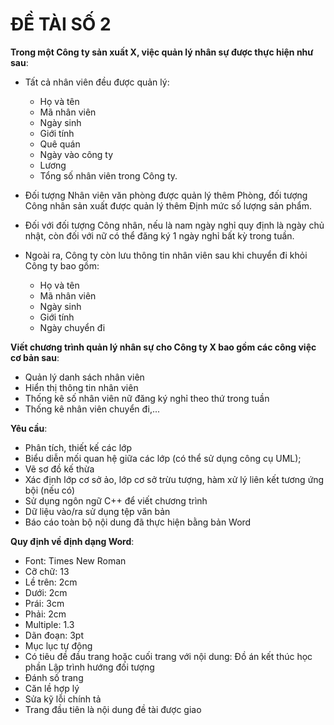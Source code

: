 ﻿# ĐỀ TÀI SỐ 2

**Trong một Công ty sản xuất X, việc quản lý nhân sự được thực hiện như sau**:

- Tất cả nhân viên đều được quản lý:
  - Họ và tên
  - Mã nhân viên
  - Ngày sinh
  - Giới tính
  - Quê quán
  - Ngày vào công ty
  - Lương
  - Tổng số nhân viên trong Công ty.

- Đối tượng Nhân viên văn phòng được quản lý thêm Phòng, đối tượng Công nhân sản xuất được quản lý thêm Định mức số lượng sản phẩm.

- Đối với đối tượng Công nhân, nếu là nam ngày nghỉ quy định là ngày chủ nhật, còn đối với nữ có thể đăng ký 1 ngày nghỉ bất kỳ trong tuần.

- Ngoài ra, Công ty còn lưu thông tin nhân viên sau khi chuyển đi khỏi Công ty bao gồm:
  - Họ và tên
  - Mã nhân viên
  - Ngày sinh
  - Giới tính
  - Ngày chuyển đi

**Viết chương trình quản lý nhân sự cho Công ty X bao gồm các công việc cơ bản sau**:

- Quản lý danh sách nhân viên
- Hiển thị thông tin nhân viên
- Thống kê số nhân viên nữ đăng ký nghỉ theo thứ trong tuần
- Thống kê nhân viên chuyển đi,...

**Yêu cầu**:

- Phân tích, thiết kế các lớp
- Biểu diễn mối quan hệ giữa các lớp (có thể sử dụng công cụ UML);
- Vẽ sơ đồ kế thừa
- Xác định lớp cơ sở ảo, lớp cơ sở trừu tượng, hàm xử lý liên kết tương ứng bội (nếu có)
- Sử dụng ngôn ngữ C++ để viết chương trình
- Dữ liệu vào/ra sử dụng tệp văn bản
- Báo cáo toàn bộ nội dung đã thực hiện bằng bản Word

**Quy định về định dạng Word**:

- Font: Times New Roman
- Cỡ chữ: 13
- Lề trên: 2cm
- Dưới: 2cm
- Prái: 3cm
- Phải: 2cm
- Multiple: 1.3
- Dãn đoạn: 3pt
- Mục lục tự động
- Có tiêu đề đầu trang hoặc cuối trang với nội dung: Đồ án kết thúc học phần Lập trình hướng đối tượng
- Đánh số trang
- Căn lề hợp lý
- Sửa kỹ lỗi chính tả
- Trang đầu tiên là nội dung đề tài được giao
